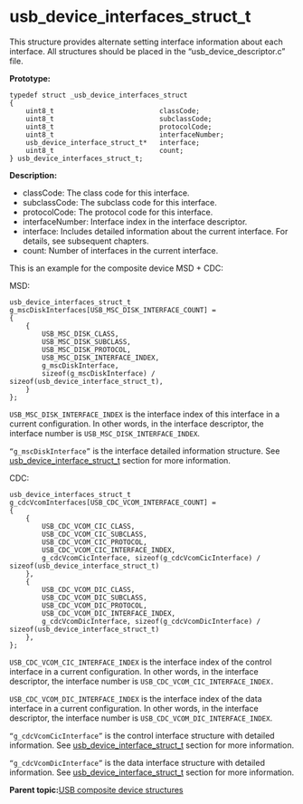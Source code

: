 # usb\_device\_interfaces\_struct\_t

This structure provides alternate setting interface information about each interface. All structures should be placed in the “usb\_device\_descriptor.c” file.

**Prototype:**

```
typedef struct _usb_device_interfaces_struct
{
    uint8_t                          classCode;
    uint8_t                          subclassCode;
    uint8_t                          protocolCode;
    uint8_t                          interfaceNumber;
    usb_device_interface_struct_t*   interface;
    uint8_t                          count;
} usb_device_interfaces_struct_t;

```

**Description:**

-   classCode: The class code for this interface.
-   subclassCode: The subclass code for this interface.
-   protocolCode: The protocol code for this interface.
-   interfaceNumber: Interface index in the interface descriptor.
-   interface: Includes detailed information about the current interface. For details, see subsequent chapters.
-   count: Number of interfaces in the current interface.

This is an example for the composite device MSD + CDC:

MSD:

```
usb_device_interfaces_struct_t g_mscDiskInterfaces[USB_MSC_DISK_INTERFACE_COUNT] =
{
    {
        USB_MSC_DISK_CLASS,
        USB_MSC_DISK_SUBCLASS,
        USB_MSC_DISK_PROTOCOL,
        USB_MSC_DISK_INTERFACE_INDEX,
        g_mscDiskInterface,
        sizeof(g_mscDiskInterface) / sizeof(usb_device_interface_struct_t),
    }
};
```

`USB_MSC_DISK_INTERFACE_INDEX` is the interface index of this interface in a current configuration. In other words, in the interface descriptor, the interface number is `USB_MSC_DISK_INTERFACE_INDEX`.

`“g_mscDiskInterface”` is the interface detailed information structure. See [usb\_device\_interface\_struct\_t](usb_device_interface_struct_t.md) section for more information.

CDC:

```
usb_device_interfaces_struct_t g_cdcVcomInterfaces[USB_CDC_VCOM_INTERFACE_COUNT] =
{
    {
        USB_CDC_VCOM_CIC_CLASS,
        USB_CDC_VCOM_CIC_SUBCLASS,
        USB_CDC_VCOM_CIC_PROTOCOL,
        USB_CDC_VCOM_CIC_INTERFACE_INDEX,
        g_cdcVcomCicInterface, sizeof(g_cdcVcomCicInterface) / sizeof(usb_device_interface_struct_t)
    },
    {
        USB_CDC_VCOM_DIC_CLASS,
        USB_CDC_VCOM_DIC_SUBCLASS,
        USB_CDC_VCOM_DIC_PROTOCOL,
        USB_CDC_VCOM_DIC_INTERFACE_INDEX,
        g_cdcVcomDicInterface, sizeof(g_cdcVcomDicInterface) / sizeof(usb_device_interface_struct_t)
    },
};

```

`USB_CDC_VCOM_CIC_INTERFACE_INDEX` is the interface index of the control interface in a current configuration. In other words, in the interface descriptor, the interface number is `USB_CDC_VCOM_CIC_INTERFACE_INDEX.`

`USB_CDC_VCOM_DIC_INTERFACE_INDEX` is the interface index of the data interface in a current configuration. In other words, in the interface descriptor, the interface number is `USB_CDC_VCOM_DIC_INTERFACE_INDEX`.

`“g_cdcVcomCicInterface”` is the control interface structure with detailed information. See [usb\_device\_interface\_struct\_t](usb_device_interface_struct_t.md) section for more information.

`“g_cdcVcomDicInterface”` is the data interface structure with detailed information. See [usb\_device\_interface\_struct\_t](usb_device_interface_struct_t.md) section for more information.

**Parent topic:**[USB composite device structures](../topics/usb_composite_device_structures.md)

